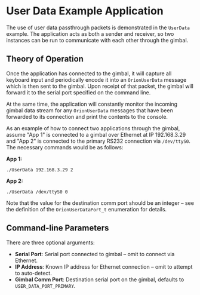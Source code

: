 # User Data Example Application

The use of user data passthrough packets is demonstrated in the `UserData` example. The application acts as both a sender and receiver, so two instances can be run to communicate with each other through the gimbal. 

## Theory of Operation

Once the application has connected to the gimbal, it will capture all keyboard input and periodically encode it into an `OrionUserData` message which is then sent to the gimbal. Upon receipt of that packet, the gimbal will forward it to the serial port specified on the command line.

At the same time, the application will constantly monitor the incoming gimbal data stream for any `OrionUserData` messages that have been forwarded to its connection and print the contents to the console.

As an example of how to connect two applications through the gimbal, assume "App 1" is connected to a gimbal over Ethernet at IP 192.168.3.29 and "App 2" is connected to the primary RS232 connection via `/dev/ttyS0`. The necessary commands would be as follows:

__App 1:__
```
./UserData 192.168.3.29 2
```

__App 2:__
```
./UserData /dev/ttyS0 0
```

Note that the value for the destination comm port should be an integer – see the definition of the `OrionUserDataPort_t` enumeration for details.

## Command-line Parameters

There are three optional arguments:

* __Serial Port__: Serial port connected to gimbal – omit to connect via Ethernet.
* __IP Address__: Known IP address for Ethernet connection – omit to attempt to auto-detect.
* __Gimbal Comm Port__: Destination serial port on the gimbal, defaults to `USER_DATA_PORT_PRIMARY`.
